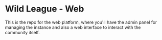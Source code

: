 # Wild League - Web
This is the repo for the web platform, where you'll have the admin panel for managing the instance
and also a web interface to interact with the community itself.
